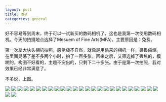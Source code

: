 ```yaml
---
layout: post
title: MFA
categories: general
---
```


好不容易等到周末，终于可以一试新买的数码相机了，这也是我第一次使用数码相机。今天的拍摄地点选择了Mesuem of Fine Arts(MFA)，主要原因是：免费。

第一次拿大块头相机拍照，感觉极不自然，就像是用偷来的相机一样，畏畏缩缩。在里面晃荡了差不多两个小时，拍了一百多张。回来之后，又筛选掉了丢焦的，模糊的，构图不好看的，主题不突出的，只剩下二十多张。由于是第一次拍照，我对效果已经非常满意了。

不多说，上图。

![](https://drive.google.com/uc?export=view&id=0B9lMLfGbkngic1JKUVFuNzhCV0k)
![](https://drive.google.com/uc?export=view&id=0B9lMLfGbkngicmt3VGl6aEtadWc)
![](https://drive.google.com/uc?export=view&id=0B9lMLfGbkngiclRlMmtwUnRkeVk)
![](https://drive.google.com/uc?export=view&id=0B9lMLfGbkngiQXZtZi12V1IxT00)
![](https://drive.google.com/uc?export=view&id=0B9lMLfGbkngicjVoNmU4WTZMS28)
![](https://drive.google.com/uc?export=view&id=0B9lMLfGbkngiVTJxam45VDVLdkE)
![](https://drive.google.com/uc?export=view&id=0B9lMLfGbkngiMndoazhWX2dibkU)
![](https://drive.google.com/uc?export=view&id=0B9lMLfGbkngiUk1iN0NMczNQSTA)
![](https://drive.google.com/uc?export=view&id=0B9lMLfGbkngiMGp6b08xdERYZzg)
![](https://drive.google.com/uc?export=view&id=0B9lMLfGbkngiU2hjdkpRb1ExQzA)
![](https://drive.google.com/uc?export=view&id=0B9lMLfGbkngiTmszMWMwUzZQSVE)
![](https://drive.google.com/uc?export=view&id=0B9lMLfGbkngiMzBCUzh4MzFUSzQ)
![](https://drive.google.com/uc?export=view&id=0B9lMLfGbkngiVFdtWkV4WHFsQmc)
![](https://drive.google.com/uc?export=view&id=0B9lMLfGbkngiSkE0d1JtR0wtczQ)
![](https://drive.google.com/uc?export=view&id=0B9lMLfGbkngiM3ZfNTJUdVFPWDA)
![](https://drive.google.com/uc?export=view&id=0B9lMLfGbkngiejFJRDg1aF83OGs)
![](https://drive.google.com/uc?export=view&id=0B9lMLfGbkngicWRRYXZzc2RFR2c)
![](https://drive.google.com/uc?export=view&id=0B9lMLfGbkngiTTRFQXlDOGtkem8)
![](https://drive.google.com/uc?export=view&id=0B9lMLfGbkngiSjFVLUVTc0N4X00)
![](https://drive.google.com/uc?export=view&id=0B9lMLfGbkngiNGZtTkUtRmNDNUU)
![](https://drive.google.com/uc?export=view&id=0B9lMLfGbkngiMlVJc3dRYVZ3RmM)
![](https://drive.google.com/uc?export=view&id=0B9lMLfGbkngiU0FKT1pzZ2NrZVk)
![](https://drive.google.com/uc?export=view&id=0B9lMLfGbkngiUjZCbVphRWZqeUE)
![](https://drive.google.com/uc?export=view&id=0B9lMLfGbkngiaU1LN0FXaE1Ed00)
![](https://drive.google.com/uc?export=view&id=0B9lMLfGbkngiWk9PcWNpNGF0Zm8)
![](https://drive.google.com/uc?export=view&id=0B9lMLfGbkngibTM3M1k1N3lsVE0)
![](https://drive.google.com/uc?export=view&id=0B9lMLfGbkngiMzNNR2Nqd3lLc1U)

